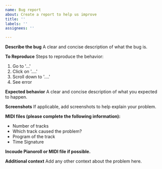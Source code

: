 ```yaml
---
name: Bug report
about: Create a report to help us improve
title: ''
labels: ''
assignees: ''

---
```


**Describe the bug**
A clear and concise description of what the bug is.

**To Reproduce**
Steps to reproduce the behavior:
1. Go to '...'
2. Click on '....'
3. Scroll down to '....'
4. See error

**Expected behavior**
A clear and concise description of what you expected to happen.

**Screenshots**
If applicable, add screenshots to help explain your problem.

**MIDI files (please complete the following information):**
 - Number of tracks
 - Which track caused the problem?
 - Program of the track
 - Time Signature

**Incoude Pianoroll or MIDI file if possible.**
 
**Additional context**
Add any other context about the problem here.
